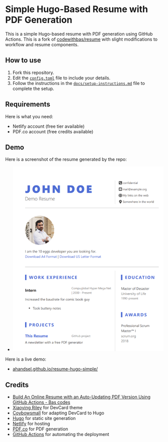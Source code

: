 # Simple Hugo-Based Resume with PDF Generation

This is a simple Hugo-based resume with PDF generation using GitHub Actions.
This is a fork of [codewithbas/resume](https://github.com/codewithbas/resume) with slight modifications to workflow and resume components.


## How to use

1. Fork this repository.
1. Edit the [`config.toml`](./config.toml) file to include your details.
1. Follow the instructions in the [`docs/setup-instructions.md`](./docs/setup-instructions.md) file to complete the setup.


## Requirements

Here is what you need:

* Netlify account (free tier available)
* PDF.co account (free credits available)


## Demo

Here is a screenshot of the resume generated by the repo:
* ![Screenshot of the resume generated by the repo](./docs/img/example.png)

Here is a live demo:
* [ahandsel.github.io/resume-hugo-simple/](https://ahandsel.github.io/resume-hugo-simple/)


## Credits

* [Build An Online Resume with an Auto-Updating PDF Version Using GitHub Actions - Bas codes](https://bas.codes/posts/github-actions-resume)
* [Xiaoying Riley](https://themes.3rdwavemedia.com/bootstrap-templates/resume/devcard-bootstrap-5-vcard-portfolio-template-for-software-developers/) for DevCard theme
* [Coybowsmall](https://github.com/cowboysmall-tools/hugo-devresume-theme) for adapting DevCard to Hugo
* [Hugo](https://github.com/gohugoio/hugo) for static site generation
* [Netlify](https://netlify.com) for hosting
* [PDF.co](https://pdf.co) for PDF generation
* [GitHub Actions](https://github.com/features/actions) for automating the deployment
